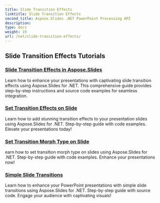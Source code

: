 ```yaml
---
title: Slide Transition Effects
linktitle: Slide Transition Effects
second_title: Aspose.Slides .NET PowerPoint Processing API
description: 
type: docs
weight: 19
url: /net/slide-transition-effects/
---
```


## Slide Transition Effects Tutorials
### [Slide Transition Effects in Aspose.Slides](./slide-transition-effects/)
Learn how to enhance your presentations with captivating slide transition effects using Aspose.Slides for .NET. This comprehensive guide provides step-by-step instructions and source code examples for seamless integration.
### [Set Transition Effects on Slide](./set-transition-effects/)
Learn how to add stunning transition effects to your presentation slides using Aspose.Slides for .NET. Step-by-step guide with code examples. Elevate your presentations today! 
### [Set Transition Morph Type on Slide](./set-transition-morph-type/)
earn how to set transition morph type on slides using Aspose.Slides for .NET. Step-by-step guide with code examples. Enhance your presentations now! 
### [Simple Slide Transitions](./simple-slide-transitions/)
Learn how to enhance your PowerPoint presentations with simple slide transitions using Aspose.Slides for .NET. Step-by-step guide with source code. Engage your audience with captivating visuals!